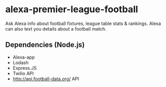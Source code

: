 # alexa-premier-league-football
Ask Alexa info about football fixtures, league table stats &amp; rankings. Alexa can also text you details about a football match.

##  Dependencies (Node.js)
* Alexa-app
* Lodash
* Express.JS
* Twilio API
* http://api.football-data.org/ API


